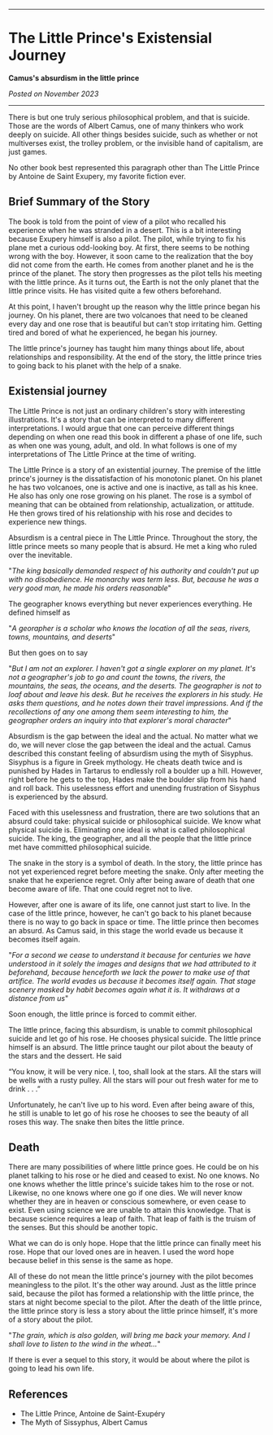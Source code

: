 ***

# The Little Prince's Existensial Journey

**Camus's absurdism in the little prince**

*Posted on November 2023*

***

There is but one truly serious philosophical problem, and that is suicide. Those are the words of Albert Camus, one of many thinkers who work deeply on suicide. All other things besides suicide, such as whether or not multiverses exist, the trolley problem, or the invisible hand of capitalism, are just games.

No other book best represented this paragraph other than The Little Prince by Antoine de Saint Exupery, my favorite fiction ever.

## Brief Summary of the Story

The book is told from the point of view of a pilot who recalled his experience when he was stranded in a desert. This is a bit interesting because Exupery himself is also a pilot. The pilot, while trying to fix his plane met a curious odd-looking boy. At first, there seems to be nothing wrong with the boy. However, it soon came to the realization that the boy did not come from the earth. He comes from another planet and he is the prince of the planet. The story then progresses as the pilot tells his meeting with the little prince. As it turns out, the Earth is not the only planet that the little prince visits. He has visited quite a few others beforehand.

At this point, I haven't brought up the reason why the little prince began his journey. On his planet, there are two volcanoes that need to be cleaned every day and one rose that is beautiful but can't stop irritating him. Getting tired and bored of what he experienced, he began his journey.

The little prince's journey has taught him many things about life, about relationships and responsibility. At the end of the story, the little prince tries to going back to his planet with the help of a snake.

## Existensial journey

The Little Prince is not just an ordinary children's story with interesting illustrations. It's a story that can be interpreted to many different interpretations. I would argue that one can perceive different things depending on when one read this book in different a phase of one life, such as when one was young, adult, and old. In what follows is one of my interpretations of The Little Prince at the time of writing.

The Little Prince is a story of an existential journey. The premise of the little prince's journey is the dissatisfaction of his monotonic planet. On his planet he has two volcanoes, one is active and one is inactive, as tall as his knee. He also has only one rose growing on his planet. The rose is a symbol of meaning that can be obtained from relationship, actualization, or attitude. He then grows tired of his relationship with his rose and decides to experience new things.

Absurdism is a central piece in The Little Prince. Throughout the story, the little prince meets so many people that is absurd. He met a king who ruled over the inevitable.

"*The king basically demanded respect of his authority and couldn't put up with no disobedience. He monarchy was term less. But, because he was a very good man, he made his orders reasonable*"

The geographer knows everything but never experiences everything. He defined himself as

"*A georapher is a scholar who knows the location of all the seas, rivers, towns, mountains, and deserts*"

But then goes on to say

"*But I am not an explorer. I haven't got a single explorer on my planet. It's not a geographer's job to go and count the towns, the rivers, the mountains, the seas, the oceans, and the deserts. The geographer is not to loaf about and leave his desk. But he receives the explorers in his study. He asks them questions, and he notes down their travel impressions. And if the recollections of any one among them seem interesting to him, the geographer orders an inquiry into that explorer's moral character*"

Absurdism is the gap between the ideal and the actual. No matter what we do, we will never close the gap between the ideal and the actual. Camus described this constant feeling of absurdism using the myth of Sisyphus. Sisyphus is a figure in Greek mythology. He cheats death twice and is punished by Hades in Tartarus to endlessly roll a boulder up a hill. However, right before he gets to the top, Hades make the boulder slip from his hand and roll back. This uselessness effort and unending frustration of Sisyphus is experienced by the absurd.

Faced with this uselessness and frustration, there are two solutions that an absurd could take: physical suicide or philosophical suicide. We know what physical suicide is. Eliminating one ideal is what is called philosophical suicide. The king, the geographer, and all the people that the little prince met have committed philosophical suicide.

The snake in the story is a symbol of death. In the story, the little prince has not yet experienced regret before meeting the snake. Only after meeting the snake that he experience regret. Only after being aware of death that one become aware of life. That one could regret not to live.

However, after one is aware of its life, one cannot just start to live. In the case of the little prince, however, he can't go back to his planet because there is no way to go back in space or time. The little prince then becomes an absurd. As Camus said, in this stage the world evade us because it becomes itself again.

"*For a second we cease to understand it because for centuries we have understood in it solely the images and designs that we had attributed to it beforehand, because henceforth we lack the power to make use of that artifice. The world evades us because it becomes itself again. That stage scenery masked by habit becomes again what it is. It withdraws at a distance from us*"

Soon enough, the little prince is forced to commit either.

The little prince, facing this absurdism, is unable to commit philosophical suicide and let go of his rose. He chooses physical suicide. The little prince himself is an absurd. The little prince taught our pilot about the beauty of the stars and the dessert. He said

“You know, it will be very nice. I, too, shall look at the stars. All the stars will be wells with a rusty pulley. All the stars will pour out fresh water for me to drink . . .”

Unfortunately, he can't live up to his word. Even after being aware of this, he still is unable to let go of his rose he chooses to see the beauty of all roses this way. The snake then bites the little prince.

## Death

There are many possibilities of where little prince goes. He could be on his planet talking to his rose or he died and ceased to exist. No one knows. No one knows whether the little prince's suicide takes him to the rose or not. Likewise, no one knows where one go if one dies. We will never know whether they are in heaven or conscious somewhere, or even cease to exist. Even using science we are unable to attain this knowledge. That is because science requires a leap of faith. That leap of faith is the truism of the senses. But this should be another topic.

What we can do is only hope. Hope that the little prince can finally meet his rose. Hope that our loved ones are in heaven. I used the word hope because belief in this sense is the same as hope.

All of these do not mean the little prince's journey with the pilot becomes meaningless to the pilot. It's the other way around. Just as the little prince said, because the pilot has formed a relationship with the little prince, the stars at night become special to the pilot. After the death of the little prince, the little prince story is less a story about the little prince himself, it's more of a story about the pilot.

"*The grain, which is also golden, will bring me back your memory. And I shall love to listen to the wind in the wheat...*"

If there is ever a sequel to this story, it would be about where the pilot is going to lead his own life.

## References

- The Little Prince, Antoine de Saint-Exupéry
- The Myth of Sissyphus, Albert Camus


```python

```
